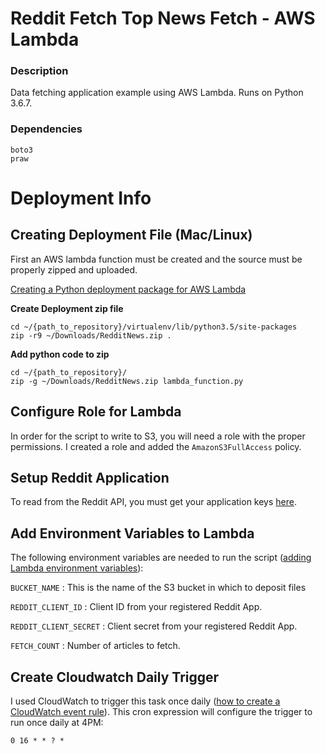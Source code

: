 # Reddit Fetch Top News Fetch - AWS Lambda

### Description

Data fetching application example using AWS Lambda. Runs on Python 3.6.7.

### Dependencies

    boto3
    praw

# Deployment Info


## Creating Deployment File (Mac/Linux)

First an AWS lambda function must be created and the source must be properly zipped and uploaded.

[Creating a Python deployment package for AWS Lambda](https://docs.aws.amazon.com/lambda/latest/dg/lambda-python-how-to-create-deployment-package.html)

**Create Deployment zip file**

    cd ~/{path_to_repository}/virtualenv/lib/python3.5/site-packages
    zip -r9 ~/Downloads/RedditNews.zip .

**Add python code to zip**

    cd ~/{path_to_repository}/
	zip -g ~/Downloads/RedditNews.zip lambda_function.py

## Configure Role for Lambda

In order for the script to write to S3, you will need a role with the proper permissions. I created a role and added the `AmazonS3FullAccess` policy.


## Setup Reddit Application

To read from the Reddit API, you must get your application keys [here](https://github.com/reddit-archive/reddit/wiki/OAuth2).

## Add Environment Variables to Lambda

The following environment variables are needed to run the script ([adding Lambda environment variables](https://docs.aws.amazon.com/lambda/latest/dg/env_variables.html)):

`BUCKET_NAME` : This is the name of the S3 bucket in which to deposit files

`REDDIT_CLIENT_ID` : Client ID from your registered Reddit App.

`REDDIT_CLIENT_SECRET` : Client secret from your registered Reddit App.

`FETCH_COUNT` : Number of articles to fetch.

## Create Cloudwatch Daily Trigger

I used CloudWatch to trigger this task once daily ([how to create a CloudWatch event rule](https://docs.aws.amazon.com/AmazonCloudWatch/latest/events/Create-CloudWatch-Events-Scheduled-Rule.html)). This cron expression will configure the trigger to run once daily at 4PM:

    0 16 * * ? *
